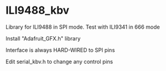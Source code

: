 # ILI9488_kbv
Library for ILI9488 in SPI mode.  Test with ILI9341 in 666 mode

Install "Adafruit_GFX.h" library

Interface is always HARD-WIRED to SPI pins

Edit serial_kbv.h to change any control pins
